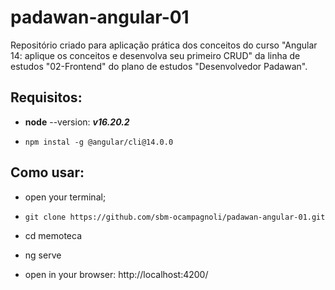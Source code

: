 # padawan-angular-01

Repositório criado para aplicação prática dos conceitos do curso "Angular 14: aplique os conceitos e desenvolva seu primeiro CRUD" da linha de estudos "02-Frontend" do plano de estudos "Desenvolvedor Padawan".

## Requisitos:

- **node** --version: **_v16.20.2_**

- `npm instal -g @angular/cli@14.0.0`

## Como usar:

- open your terminal;

- `git clone https://github.com/sbm-ocampagnoli/padawan-angular-01.git`

- cd memoteca

- ng serve

- open in your browser: http://localhost:4200/
